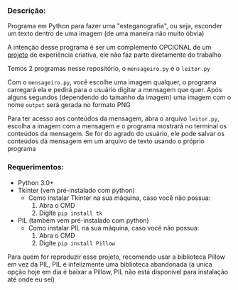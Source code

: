### Descrição:

Programa em Python para fazer uma "esteganografia", ou seja, esconder um texto dentro de uma imagem (de uma maneira não muito óbvia)

A intenção desse programa é ser um complemento OPCIONAL de um [projeto](https://github.com/danielnowakassis/Experi-ncia-Criativa-PUCPR) de experiência criativa, ele não faz parte diretamente do trabalho

Temos 2 programas nesse repositório, o  `mensageiro.py` e o `leitor.py`

Com o `mensageiro.py`, você escolhe uma imagem qualquer, o programa carregará ela e pedirá para o usuário digitar a mensagem que quer. Após alguns segundos (dependendo do tamanho da imagem) uma imagem com o nome `output` será gerada no formato PNG <!--~~desejado (PNG ou JPG)~~ isso infelizmente ta dando erro-->

Para ter acesso aos conteúdos da mensagem, abra o arquivo `leitor.py`, escolha a imagem com a mensagem e o programa mostrará no terminal os conteúdos da mensagem. Se for do agrado do usuário, ele pode salvar os conteúdos da mensagem em um arquivo de texto usando o próprio programa

### Requerimentos:
- Python 3.0+
- Tkinter (vem pré-instalado com python)
  - Como instalar Tkinter na sua máquina, caso você não possua:
    1. Abra o CMD
    2. Digite `pip install tk`
- PIL (também vem pré-instalado com python)
  - Como instalar PIL na sua máquina, caso você não possua:
    1. Abra o CMD
    2. Digite `pip install Pillow`

Para quem for reproduzir esse projeto, recomendo usar a biblioteca Pillow em vez da PIL, PIL é infelizmente uma biblioteca abandonada (a unica opção hoje em dia é baixar a Pillow, PIL não está disponivel para instalação até onde eu sei)
